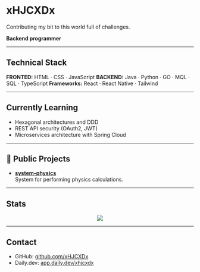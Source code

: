 # xHJCXDx  

Contributing my bit to this world full of challenges. 

**Backend programmer**

---

## Technical Stack  

**FRONTED:** HTML · CSS · JavaScript
**BACKEND:** Java · Python · GO · MQL · SQL · TypeScript
**Frameworks:** React · React Native · Tailwind

---

## Currently Learning  

- Hexagonal architectures and DDD  
- REST API security (OAuth2, JWT)  
- Microservices architecture with Spring Cloud  

---

## 📂 Public Projects  

- **[system-physics](https://github.com/xHJCXDx/CPhysics)**  
  System for performing physics calculations.  

---

## Stats  

<!-- GitHub Trophies -->  
<!--
<p align="center">  
  <img src="https://github-profile-trophy.vercel.app/?username=xHJCXDx&theme=onedark&no-frame=true&no-bg=true&margin-w=15" />  
</p>  
-->

<!-- Main Stats -->  
<!--
<p align="center">  
  <img src="https://github-readme-stats.vercel.app/api?username=xHJCXDx&show_icons=true&theme=tokyonight&hide_border=true" />  
  <img src="https://github-readme-stats.vercel.app/api/top-langs/?username=xHJCXDx&layout=compact&theme=tokyonight&hide_border=true" />  
</p>  
-->

<!-- Contribution Streak -->  
<p align="center">  
  <img src="https://github-readme-streak-stats.herokuapp.com/?user=xHJCXDx&theme=tokyonight&hide_border=true" />  
</p>  

---

## Contact  

- GitHub: [github.com/xHJCXDx](https://github.com/xHJCXDx)  
- Daily.dev: [app.daily.dev/xhjcxdx](https://app.daily.dev/xhjcxdx)  
